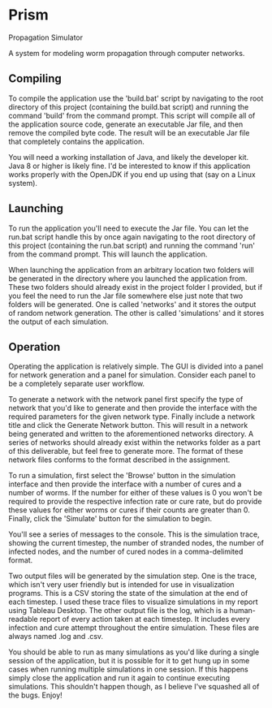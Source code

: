 # Prism

Propagation Simulator

A system for modeling worm propagation through computer networks.

## Compiling

To compile the application use the 'build.bat' script by navigating to the root
directory of this project (containing the build.bat script) and running the
command 'build' from the command prompt. This script will compile all of the
application source code, generate an executable Jar file, and then remove the
compiled byte code. The result will be an executable Jar file that completely
contains the application.

You will need a working installation of Java, and likely the developer kit. Java
8 or higher is likely fine. I'd be interested to know if this application works
properly with the OpenJDK if you end up using that (say on a Linux system).

## Launching

To run the application you'll need to execute the Jar file. You can let the
run.bat script handle this by once again navigating to the root directory of
this project (containing the run.bat script) and running the command 'run' from
the command prompt. This will launch the application.

When launching the application from an arbitrary location two folders will be
generated in the directory where you launched the application from. These two
folders should already exist in the project folder I provided, but if you feel
the need to run the Jar file somewhere else just note that two folders will be
generated. One is called 'networks' and it stores the output of random network
generation. The other is called 'simulations' and it stores the output of each
simulation.

## Operation

Operating the application is relatively simple. The GUI is divided into a panel
for network generation and a panel for simulation. Consider each panel to be a
completely separate user workflow.

To generate a network with the network panel first specify the type of network
that you'd like to generate and then provide the interface with the required
parameters for the given network type. Finally include a network title and click
the Generate Network button. This will result in a network being generated and
written to the aforementioned networks directory. A series of networks should
already exist within the networks folder as a part of this deliverable, but feel
free to generate more. The format of these network files conforms to the format
described in the assignment.

To run a simulation, first select the 'Browse' button in the simulation
interface and then provide the interface with a number of cures and a number of
worms. If the number for either of these values is 0 you won't be required to
provide the respective infection rate or cure rate, but do provide these values
for either worms or cures if their counts are greater than 0. Finally, click the
'Simulate' button for the simulation to begin.

You'll see a series of messages to the console. This is the simulation trace,
showing the current timestep, the number of stranded nodes, the number of
infected nodes, and the number of cured nodes in a comma-delimited format.

Two output files will be generated by the simulation step. One is the trace,
which isn't very user friendly but is intended for use in visualization programs.
This is a CSV storing the state of the simulation at the end of each timestep. I
used these trace files to visualize simulations in my report using Tableau
Desktop. The other output file is the log, which is a human-readable report of
every action taken at each timestep. It includes every infection and cure
attempt throughout the entire simulation. These files are always named
<Network Name>.log and <Network Name>.csv.

You should be able to run as many simulations as you'd like during a single
session of the application, but it is possible for it to get hung up in some
cases when running multiple simulations in one session. If this happens simply
close the application and run it again to continue executing simulations. This
shouldn't happen though, as I believe I've squashed all of the bugs. Enjoy!
